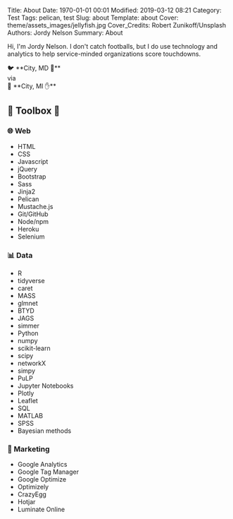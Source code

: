 Title: About
Date: 1970-01-01 00:01
Modified: 2019-03-12 08:21
Category: Test
Tags: pelican, test
Slug: about
Template: about
Cover: theme/assets_images/jellyfish.jpg
Cover_Credits: Robert Zunikoff/Unsplash
Authors: Jordy Nelson
Summary: About

Hi, I'm Jordy Nelson. I don't catch footballs, but I do use technology and analytics to help service-minded organizations score touchdowns.

<div class="article-content-container article-pq-container" markdown="1">
🐦 **City, MD 🦀** 
<br />
via
<br />
🚗 **City, MI ✋**
</div>

<div class="toolbox">
<h2>🔧 Toolbox 📏</h2>

<div class="toolbox-web">
<h3>🌐 Web</h3>
<ul class="toolbox-list">
<li>HTML</li>
<li>CSS</li>
<li>Javascript</li>
<li>jQuery</li>
<li>Bootstrap</li>
<li>Sass</li>
<li>Jinja2</li>
<li>Pelican</li>
<li>Mustache.js</li>
<li>Git/GitHub</li>
<li>Node/npm</li>
<li>Heroku</li>
<li>Selenium</li>
</ul>
</div>

<div class="toolbox-data">
<h3>📊 Data</h3>
<ul class="toolbox-list">
<li>R</li>
<li>tidyverse</li>
<li>caret</li>
<li>MASS</li>
<li>glmnet</li>
<li>BTYD</li>
<li>JAGS</li>
<li>simmer</li>
<li>Python</li>
<li>numpy</li>
<li>scikit-learn</li>
<li>scipy</li>
<li>networkX</li>
<li>simpy</li>
<li>PuLP</li>
<li>Jupyter Notebooks</li>
<li>Plotly</li>
<li>Leaflet</li>
<li>SQL</li>
<li>MATLAB</li>
<li>SPSS</li>
<li>Bayesian methods</li>
</ul>
</div>

<div class="toolbox-marketing">
<h3>📢 Marketing</h3>
<ul class="toolbox-list">
<li>Google Analytics</li>
<li>Google Tag Manager</li>
<li>Google Optimize</li>
<li>Optimizely</li>
<li>CrazyEgg</li>
<li>Hotjar</li>
<li>Luminate Online</li>
</ul>
</div>

</div>
